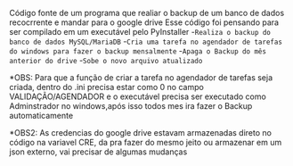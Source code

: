 Código fonte de um programa que realiar o backup de um banco de dados recocrrente e mandar para o google drive
Esse código foi pensando para ser compilado em um executável pelo PyInstaller
    -```Realiza o backup do banco de dados MySQL/MariaDB```
    -```Cria uma tarefa no agendador de tarefas do windows para fazer o backup mensalmente```
    -```Apaga o Backup do mês anterior do drive```
    -```Sobe o novo arquivo atualizado```

*OBS: Para que a função de criar a tarefa no agendador de tarefas seja criada, dentro do .ini precisa estar como 0 no campo VALIDAÇÃO/AGENDADOR e o executável precisa ser executado como Adminstrador no windows,após isso todos mes ira fazer o Backup automaticamente

*OBS2: As credencias do google drive estavam armazenadas direto no código na variavel CRE, da pra fazer do mesmo jeito ou armazenar em um json externo, vai precisar de algumas mudanças
